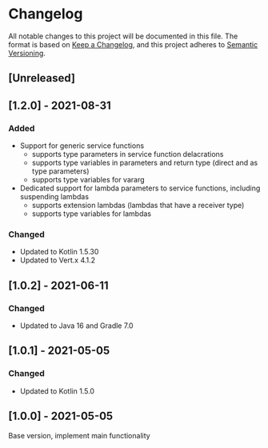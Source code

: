 # Changelog

All notable changes to this project will be documented in this file.
The format is based on [Keep a Changelog](https://keepachangelog.com/en/1.0.0/), and this project
adheres to [Semantic Versioning](https://semver.org/spec/v2.0.0.html).

## [Unreleased]

## [1.2.0] - 2021-08-31
### Added
* Support for generic service functions
  * supports type parameters in service function delacrations
  * supports type variables in parameters and return type (direct and as type parameters)
  * supports type variables for vararg
* Dedicated support for lambda parameters to service functions, including suspending lambdas
  * supports extension lambdas (lambdas that have a receiver type)
  * supports type variables for lambdas
### Changed
* Updated to Kotlin 1.5.30
* Updated to Vert.x 4.1.2

## [1.0.2] - 2021-06-11
### Changed
* Updated to Java 16 and Gradle 7.0

## [1.0.1] - 2021-05-05
### Changed
* Updated to Kotlin 1.5.0

## [1.0.0] - 2021-05-05
Base version, implement main functionality
